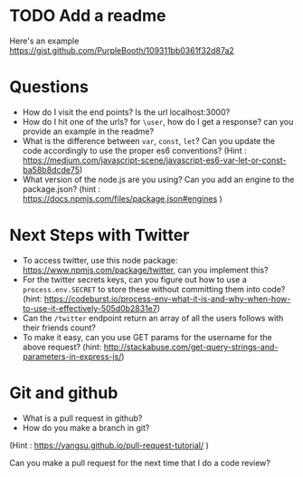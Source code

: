 # TODO Add a readme

Here's an example
https://gist.github.com/PurpleBooth/109311bb0361f32d87a2


# Questions

- How do I visit the end points? Is the url localhost:3000?
- How do I hit one of the urls? for `\user`, how do I get a response? can you provide an example in the readme?
- What is the difference between `var`, `const`, `let`? Can you update the code accordingly to use the proper es6 conventions?
(Hint : https://medium.com/javascript-scene/javascript-es6-var-let-or-const-ba58b8dcde75)
- What version of the node.js are you using? Can you add an engine to the package.json?
(hint : https://docs.npmjs.com/files/package.json#engines )


# Next Steps with Twitter

- To access twitter, use this node package: https://www.npmjs.com/package/twitter, can you implement this?
- For the twitter secrets keys, can you figure out how to use a `process.env.SECRET` to store these without committing them into code?
(hint: https://codeburst.io/process-env-what-it-is-and-why-when-how-to-use-it-effectively-505d0b2831e7)
- Can the `/twitter` endpoint return an array of all the users follows with their friends count?
- To make it easy, can you use GET params for the username for the above request?
(hint: http://stackabuse.com/get-query-strings-and-parameters-in-express-js/)


# Git and github
- What is a pull request in github?
- How do you make a branch in git?

(Hint : https://yangsu.github.io/pull-request-tutorial/ )

Can you make a pull request for the next time that I do a code review?
